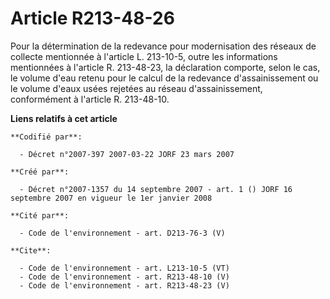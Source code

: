 # Article R213-48-26

Pour la détermination de la redevance pour modernisation des réseaux de collecte mentionnée à l'article L. 213-10-5, outre
les informations mentionnées à l'article R. 213-48-23, la déclaration comporte, selon le cas, le volume d'eau retenu pour le
calcul de la redevance d'assainissement ou le volume d'eaux usées rejetées au réseau d'assainissement, conformément à
l'article R. 213-48-10.

**Liens relatifs à cet article**

	**Codifié par**:

	  - Décret n°2007-397 2007-03-22 JORF 23 mars 2007

	**Créé par**:

	  - Décret n°2007-1357 du 14 septembre 2007 - art. 1 () JORF 16 septembre 2007 en vigueur le 1er janvier 2008

	**Cité par**:

	  - Code de l'environnement - art. D213-76-3 (V)

	**Cite**:

	  - Code de l'environnement - art. L213-10-5 (VT)
	  - Code de l'environnement - art. R213-48-10 (V)
	  - Code de l'environnement - art. R213-48-23 (V)
